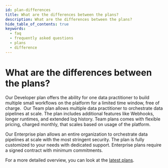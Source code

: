 ```yaml
---
id: plan-differences
title: What are the differences between the plans?
description: What are the differences between the plans?
hide_table_of_contents: true
keywords:
  - faq
  - frequently asked questions
  - plans
  - difference
---
```


# What are the differences between the plans?
Our Developer plan offers the ability for one data practitioner to build multiple small workflows on the platform for a limited time window, free of charge.
‍
Our Team plan allows multiple data practitioner to orchestrate data pipelines at scale. The plan includes additional features like Webhooks, longer runtimes, and extended log history. Team plans comes with flexible pricing, charged monthly, that scales based on usage of the platform.

Our Enterprise plan allows an entire organization to orchestrate data pipelines at scale with the most stringent security. The plan is fully customized to your needs with dedicated support. Enterprise plans require a signed contract with minimum commitments.

For a more detailed overview, you can look at the [latest plans](https://www.shipyardapp.com/pricing).